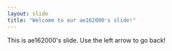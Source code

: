 ```yaml
---
layout: slide
title: "Welcome to our ae162000's slide!"
---
```

This is ae162000's slide.
Use the left arrow to go back!

